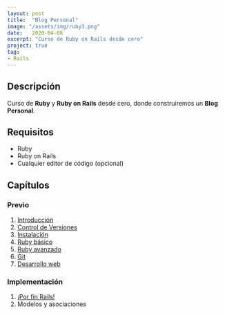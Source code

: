 ```yaml
---
layout: post
title:  "Blog Personal"
image: "/assets/img/ruby3.png"
date:   2020-04-08
excerpt: "Curso de Ruby on Rails desde cero"
project: true
tag:
- Rails
---
```


## Descripción

Curso de **Ruby** y **Ruby on Rails** desde cero, donde construiremos un **Blog Personal**.

## Requisitos

* Ruby
* Ruby on Rails
* Cualquier editor de código (opcional)

## Capítulos

### Previo

1. [Introducción](https://nisoto.github.io/rails-i-introduccion/)
2. [Control de Versiones](https://nisoto.github.io/rails-ii-control-de-versiones/)
3. [Instalación](https://nisoto.github.io/rails-iii-instalacion/)
4. [Ruby básico](https://nisoto.github.io/rails-iv-ruby-basico/)
5. [Ruby avanzado](https://nisoto.github.io/rails-v-ruby-avanzado/)
6. [Git](https://nisoto.github.io/rails-vi-git-en-detalle/)
7. [Desarrollo web](https://nisoto.github.io/rails-vii-desarrollo-web/)

### Implementación

1. [¡Por fin Rails!](https://nisoto.github.io/rails-viii-ruby-on-rails/)
2. Modelos y asociaciones
